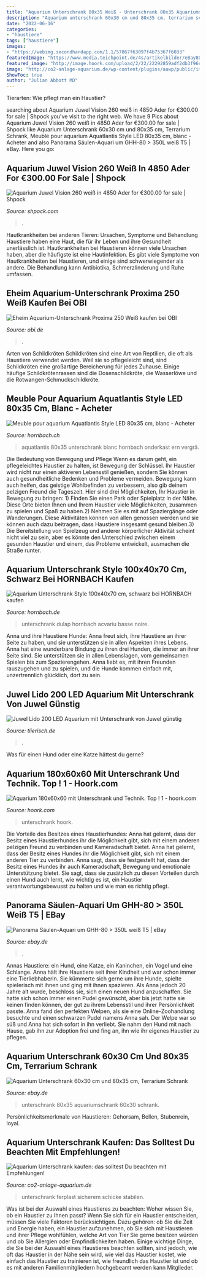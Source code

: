 ```yaml
---
title: "Aquarium Unterschrank 80x35 Weiß - Unterschrank 80x35 Aquariumschrank 60x30 Schrank"
description: "Aquarium unterschrank 60x30 cm und 80x35 cm, terrarium schrank"
date: "2022-06-16"
categories:
- "haustiere"
tags: ["haustiere"]
images:
- "https://webimg.secondhandapp.com/1.1/57867f63097f4b75367f6033"
featuredImage: "https://www.media.teichpoint.de/4s/artikelbilder/eBay800px/aquarium-unterschrank-budget-serie-80x35.jpg"
featured_image: "http://image.hoork.com/upload/2/22/22292859adf2db3f96e06c79816a2810.jpg"
image: "http://co2-anlage-aquarium.de/wp-content/plugins/aawp/public/image.php?url=aHR0cHM6Ly9tLm1lZGlhLWFtYXpvbi5jb20vaW1hZ2VzL0kvMzFic0w1OVlhUUwuX1NMMTYwXy5qcGc"
ShowToc: true
author: "Julian Abbott MD"
---
```



Tierarten: Wie pflegt man ein Haustier?

	

		
searching about Aquarium Juwel Vision 260 weiß in 4850 Ader for €300.00 for sale | Shpock you've visit to the right web. We have 9 Pics about Aquarium Juwel Vision 260 weiß in 4850 Ader for €300.00 for sale | Shpock like Aquarium Unterschrank 60x30 cm und 80x35 cm, Terrarium Schrank, Meuble pour aquarium Aquatlantis Style LED 80x35 cm, blanc - Acheter and also Panorama Säulen-Aquari um GHH-80 &gt; 350L weiß T5 | eBay. Here you go:
		
    
## Aquarium Juwel Vision 260 Weiß In 4850 Ader For €300.00 For Sale | Shpock

<img loading=lazy src="https://webimg.secondhandapp.com/1.1/57867f63097f4b75367f6033" onerror="this.onerror=null;this.src='https://tse3.mm.bing.net/th?id=OIP.FTT-3BgtFvNyYsDq897y3AHaJ4&amp;pid=15.1';" alt="Aquarium Juwel Vision 260 weiß in 4850 Ader for €300.00 for sale | Shpock">

_Source: shpock.com_

>. 

	

Hautkrankheiten bei anderen Tieren: Ursachen, Symptome und Behandlung
Haustiere haben eine Haut, die für ihr Leben und ihre Gesundheit unerlässlich ist. Hautkrankheiten bei Haustieren können viele Ursachen haben, aber die häufigste ist eine Hautinfektion. Es gibt viele Symptome von Hautkrankheiten bei Haustieren, und einige sind schwerwiegender als andere. Die Behandlung kann Antibiotika, Schmerzlinderung und Ruhe umfassen.

    
## Eheim Aquarium-Unterschrank Proxima 250 Weiß Kaufen Bei OBI

<img loading=lazy src="https://images.obi.de/product/DE/1500x1500/384314_1.jpg" onerror="this.onerror=null;this.src='https://tse4.mm.bing.net/th?id=OIP.ephDUlvBUsfYSW54FMyDxAHaHa&amp;pid=15.1';" alt="Eheim Aquarium-Unterschrank Proxima 250 Weiß kaufen bei OBI">

_Source: obi.de_

>. 

	

Arten von Schildkröten
Schildkröten sind eine Art von Reptilien, die oft als Haustiere verwendet werden. Weil sie so pflegeleicht sind, sind Schildkröten eine großartige Bereicherung für jedes Zuhause. Einige häufige Schildkrötenrassen sind die Dosenschildkröte, die Wasserlöwe und die Rotwangen-Schmuckschildkröte.

    
## Meuble Pour Aquarium Aquatlantis Style LED 80x35 Cm, Blanc - Acheter

<img loading=lazy src="https://cdn.hornbach.ch/data/shop/D04/001/780/497/035/58/DV_8_5841569_01_4c_DE_20150915082707.jpg" onerror="this.onerror=null;this.src='https://tse1.mm.bing.net/th?id=OIP.u4J5A7evReH8dzLftCezPgHaF7&amp;pid=15.1';" alt="Meuble pour aquarium Aquatlantis Style LED 80x35 cm, blanc - Acheter">

_Source: hornbach.ch_

>aquatlantis 80x35 unterschrank blanc hornbach onderkast ern vergrã. 

	

Die Bedeutung von Bewegung und Pflege
Wenn es darum geht, ein pflegeleichtes Haustier zu halten, ist Bewegung der Schlüssel. Ihr Haustier wird nicht nur einen aktiveren Lebensstil genießen, sondern Sie können auch gesundheitliche Bedenken und Probleme vermeiden. Bewegung kann auch helfen, das geistige Wohlbefinden zu verbessern, also gib deinem pelzigen Freund die Tageszeit. Hier sind drei Möglichkeiten, Ihr Haustier in Bewegung zu bringen: 1) Finden Sie einen Park oder Spielplatz in der Nähe. Diese Orte bieten Ihnen und Ihrem Haustier viele Möglichkeiten, zusammen zu spielen und Spaß zu haben.2) Nehmen Sie es mit auf Spaziergänge oder Wanderungen. Diese Aktivitäten können von allen genossen werden und sie können auch dazu beitragen, dass Haustiere insgesamt gesund bleiben.3) Die Bereitstellung von Spielzeug und anderer körperlicher Aktivität scheint nicht viel zu sein, aber es könnte den Unterschied zwischen einem gesunden Haustier und einem, das Probleme entwickelt, ausmachen die Straße runter.

    
## Aquarium Unterschrank Style 100x40x70 Cm, Schwarz Bei HORNBACH Kaufen

<img loading=lazy src="https://cdn.hornbach.de/data/shop/D04/001/780/494/492/61/DV_8_5580851_01_4c_DE_20150819221653.jpg" onerror="this.onerror=null;this.src='https://tse1.mm.bing.net/th?id=OIP.fkHqj8Z0J5cXxTxfmQfB1AHaF7&amp;pid=15.1';" alt="Aquarium Unterschrank Style 100x40x70 cm, schwarz bei HORNBACH kaufen">

_Source: hornbach.de_

>unterschrank dulap hornbach acvariu basse noire. 

	

Anna und ihre Haustiere Hunde: Anna freut sich, ihre Haustiere an ihrer Seite zu haben, und sie unterstützen sie in allen Aspekten ihres Lebens.
Anna hat eine wunderbare Bindung zu ihren drei Hunden, die immer an ihrer Seite sind. Sie unterstützen sie in allen Lebenslagen, vom gemeinsamen Spielen bis zum Spazierengehen. Anna liebt es, mit ihren Freunden rauszugehen und zu spielen, und die Hunde kommen einfach mit, unzertrennlich glücklich, dort zu sein.

    
## Juwel Lido 200 LED Aquarium Mit Unterschrank Von Juwel Günstig

<img loading=lazy src="https://d1aev0esfa35jt.cloudfront.net/large/j/juwel-lido-200-led-aquarium-mit-unterschrank-1531424835.jpg" onerror="this.onerror=null;this.src='https://tse1.mm.bing.net/th?id=OIP.MW2-ov16Turfvpe3G6EOSQHaHa&amp;pid=15.1';" alt="Juwel Lido 200 LED Aquarium mit Unterschrank von Juwel günstig">

_Source: tiierisch.de_

>. 

	

Was für einen Hund oder eine Katze hättest du gerne?

    
## Aquarium 180x60x60 Mit Unterschrank Und Technik. Top ! 1 - Hoork.com

<img loading=lazy src="http://image.hoork.com/upload/2/22/22292859adf2db3f96e06c79816a2810.jpg" onerror="this.onerror=null;this.src='https://tse2.mm.bing.net/th?id=OIP.a0KDz_oILfQU4Rlku29YAQAAAA&amp;pid=15.1';" alt="Aquarium 180x60x60 mit Unterschrank und Technik. Top ! 1 - hoork.com">

_Source: hoork.com_

>unterschrank hoork. 

	

Die Vorteile des Besitzes eines Haustierhundes: Anna hat gelernt, dass der Besitz eines Haustierhundes ihr die Möglichkeit gibt, sich mit einem anderen pelzigen Freund zu verbinden und Kameradschaft bietet.
Anna hat gelernt, dass der Besitz eines Hundes ihr die Möglichkeit gibt, sich mit einem anderen Tier zu verbinden. Anna sagt, dass sie festgestellt hat, dass der Besitz eines Hundes ihr auch Kameradschaft, Bewegung und emotionale Unterstützung bietet. Sie sagt, dass sie zusätzlich zu diesen Vorteilen durch einen Hund auch lernt, wie wichtig es ist, ein Haustier verantwortungsbewusst zu halten und wie man es richtig pflegt.

    
## Panorama Säulen-Aquari Um GHH-80 &gt; 350L Weiß T5 | EBay

<img loading=lazy src="https://www.alpuna.de/eBay/Tierwelt/Aquarien/GHH_Serie/GHH-80/GHH-80_weiss_V2_850x655.jpg" onerror="this.onerror=null;this.src='https://tse1.mm.bing.net/th?id=OIP.nRiovkZ5Le_7KdfZqy3qYAHaF6&amp;pid=15.1';" alt="Panorama Säulen-Aquari um GHH-80 &gt; 350L weiß T5 | eBay">

_Source: ebay.de_

>. 

	

Annas Haustiere: ein Hund, eine Katze, ein Kaninchen, ein Vogel und eine Schlange.
Anna hält ihre Haustiere seit ihrer Kindheit und war schon immer eine Tierliebhaberin. Sie kümmerte sich gerne um ihre Hunde, spielte spielerisch mit ihnen und ging mit ihnen spazieren. Als Anna jedoch 20 Jahre alt wurde, beschloss sie, sich einen neuen Hund anzuschaffen. Sie hatte sich schon immer einen Pudel gewünscht, aber bis jetzt hatte sie keinen finden können, der gut zu ihrem Lebensstil und ihrer Persönlichkeit passte. Anna fand den perfekten Welpen, als sie eine Online-Zoohandlung besuchte und einen schwarzen Pudel namens Anna sah. Der Welpe war so süß und Anna hat sich sofort in ihn verliebt. Sie nahm den Hund mit nach Hause, gab ihn zur Adoption frei und fing an, ihn wie ihr eigenes Haustier zu pflegen.

    
## Aquarium Unterschrank 60x30 Cm Und 80x35 Cm, Terrarium Schrank

<img loading=lazy src="https://www.media.teichpoint.de/4s/artikelbilder/eBay800px/aquarium-unterschrank-budget-serie-80x35.jpg" onerror="this.onerror=null;this.src='https://tse3.mm.bing.net/th?id=OIP.HMFZqXGybaLXPHIKWvYawAHaHa&amp;pid=15.1';" alt="Aquarium Unterschrank 60x30 cm und 80x35 cm, Terrarium Schrank">

_Source: ebay.de_

>unterschrank 80x35 aquariumschrank 60x30 schrank. 

	

Persönlichkeitsmerkmale von Haustieren: Gehorsam, Bellen, Stubenrein, loyal.

    
## Aquarium Unterschrank Kaufen: Das Solltest Du Beachten Mit Empfehlungen!

<img loading=lazy src="http://co2-anlage-aquarium.de/wp-content/plugins/aawp/public/image.php?url=aHR0cHM6Ly9tLm1lZGlhLWFtYXpvbi5jb20vaW1hZ2VzL0kvMzFic0w1OVlhUUwuX1NMMTYwXy5qcGc" onerror="this.onerror=null;this.src='https://tse2.mm.bing.net/th?id=OIP.3x5uWqy61aYsVED1bcOTdgAAAA&amp;pid=15.1';" alt="Aquarium Unterschrank kaufen: das solltest Du beachten mit Empfehlungen!">

_Source: co2-anlage-aquarium.de_

>unterschrank ferplast sicherem schicke stabilen. 

	

Was ist bei der Auswahl eines Haustieres zu beachten: Woher wissen Sie, ob ein Haustier zu Ihnen passt?
Wenn Sie sich für ein Haustier entscheiden, müssen Sie viele Faktoren berücksichtigen. Dazu gehören: ob Sie die Zeit und Energie haben, ein Haustier aufzunehmen, ob Sie sich mit Haustieren und ihrer Pflege wohlfühlen, welche Art von Tier Sie gerne besitzen würden und ob Sie Allergien oder Empfindlichkeiten haben. Einige wichtige Dinge, die Sie bei der Auswahl eines Haustieres beachten sollten, sind jedoch, wie oft das Haustier in der Nähe sein wird, wie viel das Haustier kostet, wie einfach das Haustier zu trainieren ist, wie freundlich das Haustier ist und ob es mit anderen Familienmitgliedern hochgebeamt werden kann Mitglieder.

